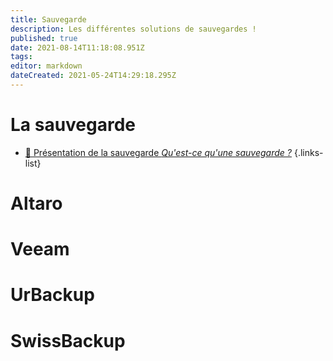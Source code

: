 ```yaml
---
title: Sauvegarde
description: Les différentes solutions de sauvegardes !
published: true
date: 2021-08-14T11:18:08.951Z
tags: 
editor: markdown
dateCreated: 2021-05-24T14:29:18.295Z
---
```


# La sauvegarde

- [💾 Présentation de la sauvegarde *Qu'est-ce qu'une sauvegarde ?*](/Sauvegarde/Presentation)
{.links-list}

# Altaro

 # Veeam
 
 # UrBackup
 
 # SwissBackup